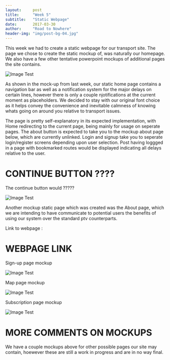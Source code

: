```yaml
---
layout:     post
title:      "Week 5"
subtitle:   "Static Webpage"
date:       2017-03-30
author:     "Road to Nowhere"
header-img: "img/post-bg-04.jpg"
---
```


This week we had to create a static webpage for our transport site.  The page we chose to create the static mockup of, was naturally our homepage. We also have a few other tentative powerpoint mockups of additional pages the site contains. 

<img src="{{ site.baseurl }}/images/blog/Week5/Screenshot.PNG" alt="Image Test">


As shown in the mock-up from last week, our static home page contains a navigation bar as well as a notification system for the major delays on certain lines, however there is only a couple njotifications at the current moment as placeholders. We decided to stay with  our original font choice as it helps convey the convenience and inevitable calmness of knowing whats going on around you relative to transport issues.

The page is pretty self-explanatory in its expected implementation, with Home redirecting to the current page, being mainly for usage on seperate pages. The about button is expected to take you to the mockup about page below, which are currently unlinked. Login and signup take you to seperate login/register screens depending upon user selection. Post having loggged in a page with bookmarked routes would be displayed indicating all delays relative to the user.

# CONTINUE BUTTON ????

The continue button would ?????

<img src="{{ site.baseurl }}/images/blog/Week5/About%20page.PNG" alt="Image Test">


Another mockup static page which was created was the About page, which we are intending to have communicate to potential users the benefits of using our system over the standard ptv counterparts.

Link to webpage :

# WEBPAGE LINK

Sign-up page mockup

<img src="{{ site.baseurl }}/images/blog/Week5/Login%20Signup%20page.jpg" alt="Image Test">


Map page mockup

<img src="{{ site.baseurl }}/images/blog/Week5/Map%20mockup.jpg" alt="Image Test">

Subscription page mockup

<img src="{{ site.baseurl }}/images/blog/Week5/Subscriptions%20mockup.jpg" alt="Image Test">

# MORE COMMENTS ON MOCKUPS

We have a couple mockups above for other possible pages our site may contain, hoewever these are still a work in progress and are in no way final.




